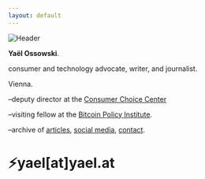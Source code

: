 ```yaml
---
layout: default
---
```

![Header](https://yaeloss.github.io/yaelat.github.io/assets/images/head.png)

  <p><b>Yaël Ossowski</b>.</p>
  
  <p>consumer and technology advocate, writer, and journalist.
  
  <p>Vienna.</p>

  <p>–deputy director at the <a href="https://consumerchoicecenter.org">Consumer Choice Center</a></p>
    
  <p>–visiting fellow at the <a href="https://www.btcpolicy.org/authors/yael-ossowski">Bitcoin Policy Institute</a>.</p>
          
  <p>–archive of <a href="http:/yael.ca/">articles</a>, <a href="/links">social media</a>, <a href="/contact">contact</a>.</p>

# &#9889;yael[at]yael.at
